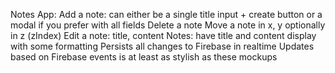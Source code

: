 Notes App:
Add a note:
can either be a single title input + create button
or a modal if you prefer with all fields
Delete a note
Move a note in x, y
optionally in z (zIndex)
Edit a note:
title, content
Notes:
have title and content
display with some formatting
Persists all changes to Firebase in realtime
Updates based on Firebase events
is at least as stylish as these mockups